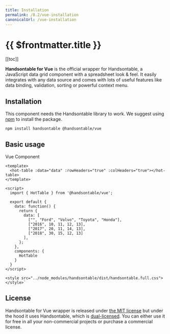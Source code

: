 ```yaml
---
title: Installation
permalink: /8.2/vue-installation
canonicalUrl: /vue-installation
---
```


# {{ $frontmatter.title }}

[[toc]]

**Handsontable for Vue** is the official wrapper for Handsontable, a JavaScript data grid component with a spreadsheet look & feel. It easily integrates with any data source and comes with lots of useful features like data binding, validation, sorting or powerful context menu.

## Installation

This component needs the Handsontable library to work. We suggest using [npm](https://www.npmjs.com/package/@handsontable/vue) to install the package.

```
npm install handsontable @handsontable/vue
```

## Basic usage

Vue Component

```
<template>
  <hot-table :data="data" :rowHeaders="true" :colHeaders="true"></hot-table>
</template>

<script>
  import { HotTable } from '@handsontable/vue';

  export default {
    data: function() {
      return {
        data: [
          ["", "Ford", "Volvo", "Toyota", "Honda"],
          ["2016", 10, 11, 12, 13],
          ["2017", 20, 11, 14, 13],
          ["2018", 30, 15, 12, 13]
        ],
      };
    },
    components: {
      HotTable
    }
  }
</script>

<style src="../node_modules/handsontable/dist/handsontable.full.css"></style>`
```

## License

Handsontable for Vue wrapper is released under [the MIT license](https://github.com/handsontable/vue-handsontable-official/blob/master/LICENSE) but under the hood it uses Handsontable, which is [dual-licensed](licensing.md). You can either use it for free in all your non-commercial projects or purchase a commercial license.
